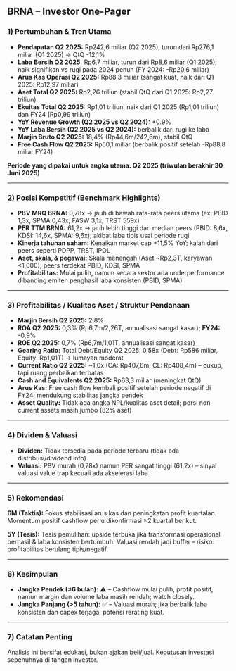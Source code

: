 ## BRNA – Investor One-Pager

### 1) Pertumbuhan & Tren Utama

- **Pendapatan Q2 2025:** Rp242,6 miliar (Q2 2025), turun dari Rp276,1 miliar (Q1 2025) → QtQ -12,1%
- **Laba Bersih Q2 2025:** Rp6,7 miliar, turun dari Rp8,6 miliar (Q1 2025); naik signifikan vs rugi pada 2024 penuh (FY 2024: -Rp20,6 miliar)
- **Arus Kas Operasi Q2 2025:** Rp88,3 miliar (sangat kuat, naik dari Q1 2025: Rp12,97 miliar)
- **Aset Total Q2 2025:** Rp2,26 triliun (stabil QtQ dari Q1 2025: Rp2,27 triliun)
- **Ekuitas Total Q2 2025:** Rp1,01 triliun, naik dari Q1 2025 (Rp1,01 triliun) dan FY24 (Rp0,99 triliun)
- **YoY Revenue Growth (Q2 2025 vs Q2 2024):** +0.9%
- **YoY Laba Bersih (Q2 2025 vs Q2 2024):** berbalik dari rugi ke laba
- **Marjin Bruto Q2 2025:** 18,4% (Rp44,6m/242,6m), stabil QtQ
- **Free Cash Flow Q2 2025:** Rp50,1 miliar (berbalik positif setelah -Rp88,8 miliar FY24)

**Periode yang dipakai untuk angka utama: Q2 2025 (triwulan berakhir 30 Juni 2025)**

---

### 2) Posisi Kompetitif (Benchmark Highlights)

- **PBV MRQ BRNA:** 0,78x → jauh di bawah rata-rata peers utama (ex: PBID 1,3x, SPMA 0,43x, FASW 3,1x, TRST 559x)
- **PER TTM BRNA:** 61,2x → jauh lebih tinggi dari median peers (PBID: 8,6x, KDSI: 14,6x, SPMA: 9,6x); akibat laba tipis usai periode rugi
- **Kinerja tahunan saham:** Kenaikan market cap +11,5% YoY; kalah dari peers seperti PDPP, TRST, IPOL
- **Aset, skala, & pegawai:** Skala menengah (Aset ~Rp2,3T, karyawan <1,000); peers terdekat PBID, KDSI, SPMA
- **Profitabilitas:** Mulai pulih, namun secara sektor ada underperformance dibanding emiten penghasil laba konsisten (PBID, SPMA)

---

### 3) Profitabilitas / Kualitas Aset / Struktur Pendanaan

- **Marjin Bersih Q2 2025:** 2,8%
- **ROA Q2 2025:** 0,3% (Rp6,7m/2,26T, annualisasi sangat kasar); **FY24:** -0,9%
- **ROE Q2 2025:** 0,7% (Rp6,7m/1,01T, annualisasi sangat kasar)
- **Gearing Ratio:** Total Debt/Equity Q2 2025: 0,58x (Debt: Rp586 miliar, Equity: Rp1,01T) → lumayan moderat
- **Current Ratio Q2 2025:** ~1,0x (CA: Rp407,6m, CL: Rp408,4m) – cukup, tapi ruang perbaikan terbatas
- **Cash and Equivalents Q2 2025:** Rp63,3 miliar (meningkat QtQ)
- **Arus Kas:** Free cash flow kembali positif setelah periode negatif di FY24; mendukung stabilitas jangka pendek
- **Asset Quality:** Tidak ada angka NPL/kualitas aset detail; porsi non-current assets masih jumbo (82% aset)

---

### 4) Dividen & Valuasi

- **Dividen:** Tidak tersedia pada periode terbaru (tidak ada distribusi/dividend info)
- **Valuasi:** PBV murah (0,78x) namun PER sangat tinggi (61,2x) – sinyal valuasi value trap kecuali ada akselerasi laba

---

### 5) Rekomendasi

**6M (Taktis):** Fokus stabilisasi arus kas dan peningkatan profit kuartalan. Momentum positif cashflow perlu dikonfirmasi ≥2 kuartal berikut.
  
**5Y (Tesis):** Tesis pemulihan: upside terbuka jika transformasi operasional berhasil & laba konsisten bertumbuh. Valuasi rendah jadi buffer – risiko: profitabilitas berulang tipis/negatif.

---

### 6) Kesimpulan

- **Jangka Pendek (≤6 bulan):** ⚠️ – Cashflow mulai pulih, profit positif, namun margin dan volume laba masih rendah; watch closely.
- **Jangka Panjang (>5 tahun):** ✅ – Valuasi murah; jika berbalik laba konsisten dan capex terjaga, potensi rerating kuat.

---

### 7) Catatan Penting

Analisis ini bersifat edukasi, bukan ajakan beli/jual. Keputusan investasi sepenuhnya di tangan investor.